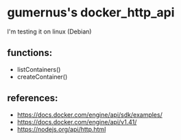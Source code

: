 # gumernus's docker_http_api
I'm testing it on linux (Debian)

## functions:
- listContainers()
- createContainer()

## references: 
- https://docs.docker.com/engine/api/sdk/examples/
- https://docs.docker.com/engine/api/v1.41/
- https://nodejs.org/api/http.html
